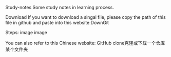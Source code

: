 Study-notes
Some study notes in learning process.

Download
If you want to download a singal file, please copy the path of this file in github and paste into this website:DownGit

Steps: image image

You can also refer to this Chinese website: GitHub clone克隆或下载一个仓库某个文件夹
